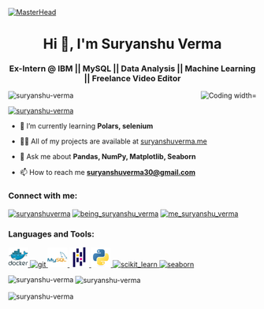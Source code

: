 [![MasterHead](https://media.licdn.com/dms/image/v2/D4D16AQHb--PSEEiVXg/profile-displaybackgroundimage-shrink_350_1400/profile-displaybackgroundimage-shrink_350_1400/0/1702056745679?e=1735776000&v=beta&t=EQnyE2AAXeKYmMk5lk3w72oKaUfb-sG3toR5LgK-Et8)](https://Suryanshu-Verma.io)
<h1 align="center">Hi 👋, I'm Suryanshu Verma</h1>
<h3 align="center">Ex-Intern @ IBM || MySQL || Data Analysis || Machine Learning || Freelance Video Editor</h3>
<img align="right" alt="Coding width="400" src="https://gist.githubusercontent.com/lianperson/5f0f52604b03ad80c82db790c474993c/raw/88f20c9d749d756be63f22b09f3c4ac570bc5101/programming.gif">

<p align="left"> <img src="https://komarev.com/ghpvc/?username=suryanshu-verma&label=Profile%20views&color=0e75b6&style=flat" alt="suryanshu-verma" /> </p>

<p align="left"> <a href="https://github.com/ryo-ma/github-profile-trophy"><img src="https://github-profile-trophy.vercel.app/?username=suryanshu-verma" alt="suryanshu-verma" /></a> </p>

- 🌱 I’m currently learning **Polars, selenium**

- 👨‍💻 All of my projects are available at [suryanshuverma.me](https://suryanshuverma.me/)

- 💬 Ask me about **Pandas, NumPy, Matplotlib, Seaborn**

- 📫 How to reach me **suryanshuverma30@gmail.com**

<h3 align="left">Connect with me:</h3>
<p align="left">
<a href="https://kaggle.com/suryanshuverma" target="blank"><img align="center" src="https://raw.githubusercontent.com/rahuldkjain/github-profile-readme-generator/master/src/images/icons/Social/kaggle.svg" alt="suryanshuverma" height="30" width="40" /></a>
<a href="https://instagram.com/being_suryanshu_verma" target="blank"><img align="center" src="https://raw.githubusercontent.com/rahuldkjain/github-profile-readme-generator/master/src/images/icons/Social/instagram.svg" alt="being_suryanshu_verma" height="30" width="40" /></a>
<a href="https://www.leetcode.com/me_suryanshu_verma" target="blank"><img align="center" src="https://raw.githubusercontent.com/rahuldkjain/github-profile-readme-generator/master/src/images/icons/Social/leet-code.svg" alt="me_suryanshu_verma" height="30" width="40" /></a>
</p>

<h3 align="left">Languages and Tools:</h3>
<p align="left"> <a href="https://www.docker.com/" target="_blank" rel="noreferrer"> <img src="https://raw.githubusercontent.com/devicons/devicon/master/icons/docker/docker-original-wordmark.svg" alt="docker" width="40" height="40"/> </a> <a href="https://git-scm.com/" target="_blank" rel="noreferrer"> <img src="https://www.vectorlogo.zone/logos/git-scm/git-scm-icon.svg" alt="git" width="40" height="40"/> </a> <a href="https://www.mysql.com/" target="_blank" rel="noreferrer"> <img src="https://raw.githubusercontent.com/devicons/devicon/master/icons/mysql/mysql-original-wordmark.svg" alt="mysql" width="40" height="40"/> </a> <a href="https://pandas.pydata.org/" target="_blank" rel="noreferrer"> <img src="https://raw.githubusercontent.com/devicons/devicon/2ae2a900d2f041da66e950e4d48052658d850630/icons/pandas/pandas-original.svg" alt="pandas" width="40" height="40"/> </a> <a href="https://www.python.org" target="_blank" rel="noreferrer"> <img src="https://raw.githubusercontent.com/devicons/devicon/master/icons/python/python-original.svg" alt="python" width="40" height="40"/> </a> <a href="https://scikit-learn.org/" target="_blank" rel="noreferrer"> <img src="https://upload.wikimedia.org/wikipedia/commons/0/05/Scikit_learn_logo_small.svg" alt="scikit_learn" width="40" height="40"/> </a> <a href="https://seaborn.pydata.org/" target="_blank" rel="noreferrer"> <img src="https://seaborn.pydata.org/_images/logo-mark-lightbg.svg" alt="seaborn" width="40" height="40"/> </a> </p>

<p><img align="left" src="https://github-readme-stats.vercel.app/api/top-langs?username=suryanshu-verma&show_icons=true&locale=en&layout=compact" alt="suryanshu-verma" /></p>

<p>&nbsp;<img align="center" src="https://github-readme-stats.vercel.app/api?username=suryanshu-verma&show_icons=true&locale=en" alt="suryanshu-verma" /></p>

<p><img align="center" src="https://github-readme-streak-stats.herokuapp.com/?user=suryanshu-verma&" alt="suryanshu-verma" /></p>
